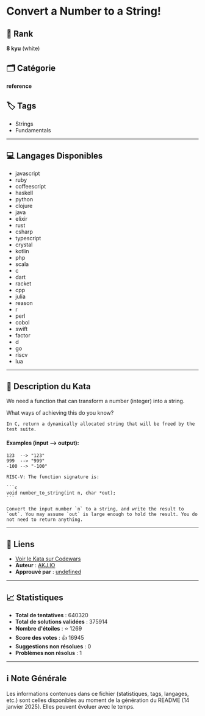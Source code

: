 # Convert a Number to a String!

## 🏅 Rank
**8 kyu** (white)

## 🗂️ Catégorie
**reference**

## 🏷️ Tags
- Strings
- Fundamentals

---

## 💻 Langages Disponibles
- javascript
- ruby
- coffeescript
- haskell
- python
- clojure
- java
- elixir
- rust
- csharp
- typescript
- crystal
- kotlin
- php
- scala
- c
- dart
- racket
- cpp
- julia
- reason
- r
- perl
- cobol
- swift
- factor
- d
- go
- riscv
- lua

---

## 📜 Description du Kata

We need a function that can transform a number (integer) into a string.

What ways of achieving this do you know?

```if:c
In C, return a dynamically allocated string that will be freed by the test suite.
```

#### Examples (input --> output):

```
123  --> "123"
999  --> "999"
-100 --> "-100"
```

~~~if:riscv
RISC-V: The function signature is:

```c
void number_to_string(int n, char *out);
```

Convert the input number `n` to a string, and write the result to `out`. You may assume `out` is large enough to hold the result. You do not need to return anything.
~~~

---

## 🔗 Liens
- [Voir le Kata sur Codewars](https://www.codewars.com/kata/5265326f5fda8eb1160004c8)
- **Auteur** : [AKJ.IO](https://www.codewars.com/users/AKJ.IO)
- **Approuvé par** : [undefined](undefined)

---

## 📈 Statistiques
- **Total de tentatives** : 640320
- **Total de solutions validées** : 375914
- **Nombre d'étoiles** : ⭐ 1269
- **Score des votes** : 👍 16945
- **Suggestions non résolues** : 0
- **Problèmes non résolus** : 1

---

## ℹ️ Note Générale
Les informations contenues dans ce fichier (statistiques, tags, langages, etc.) sont celles disponibles au moment de la génération du README (14 janvier 2025). Elles peuvent évoluer avec le temps.
